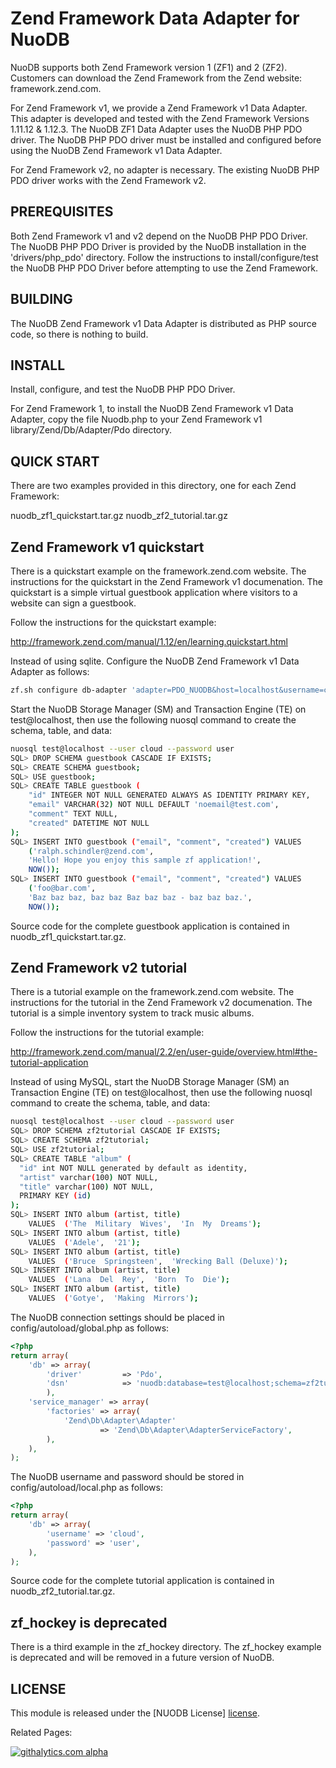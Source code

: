 # Zend Framework Data Adapter for NuoDB #

NuoDB supports both Zend Framework version 1 (ZF1) and 2 (ZF2).  Customers can download the Zend Framework from the Zend website: framework.zend.com.

For Zend Framework v1, we provide a Zend Framework v1 Data Adapter.  This adapter is developed and tested with the Zend Framework Versions 1.11.12 & 1.12.3.  The NuoDB ZF1 Data Adapter uses the NuoDB PHP PDO driver.  The NuoDB PHP PDO driver must be installed and configured before using the NuoDB Zend Framework v1 Data Adapter.

For Zend Framework v2, no adapter is necessary.  The existing NuoDB PHP PDO driver works with the Zend Framework v2.  

## PREREQUISITES ##

Both Zend Framework v1 and v2 depend on the NuoDB PHP PDO Driver.  The NuoDB PHP PDO Driver is provided by the NuoDB installation in the 'drivers/php_pdo' directory. Follow the instructions to install/configure/test the NuoDB PHP PDO Driver before attempting to use the Zend Framework.


## BUILDING ##

The NuoDB Zend Framework v1 Data Adapter is distributed as PHP source code, so there is nothing to build.


## INSTALL ##

Install, configure, and test the NuoDB PHP PDO Driver.

For Zend Framework 1, to install the NuoDB Zend Framework v1 Data Adapter, copy the file Nuodb.php to your Zend Framework v1 library/Zend/Db/Adapter/Pdo directory.


## QUICK START ##

There are two examples provided in this directory, one for each Zend Framework: 

nuodb_zf1_quickstart.tar.gz 
nuodb_zf2_tutorial.tar.gz

Zend Framework v1 quickstart
----------------------------
There is a quickstart example on the framework.zend.com website.  The instructions for the quickstart in the Zend Framework v1 documenation. The quickstart is a simple virtual guestbook application where visitors to a website can sign a guestbook.  

Follow the instructions for the quickstart example: 

  http://framework.zend.com/manual/1.12/en/learning.quickstart.html

Instead of using sqlite.  Configure the NuoDB Zend Framework v1 Data Adapter as follows:

```bash
zf.sh configure db-adapter 'adapter=PDO_NUODB&host=localhost&username=cloud&password=user&dbname=test@localhost&schema=guestbook&options.autoQuoteIdentifers=false' production
```

Start the NuoDB Storage Manager (SM) and Transaction Engine (TE) on test@localhost, then use the following nuosql command to create the schema, table, and data:

```bash
nuosql test@localhost --user cloud --password user
SQL> DROP SCHEMA guestbook CASCADE IF EXISTS;
SQL> CREATE SCHEMA guestbook;
SQL> USE guestbook;
SQL> CREATE TABLE guestbook (
    "id" INTEGER NOT NULL GENERATED ALWAYS AS IDENTITY PRIMARY KEY,
    "email" VARCHAR(32) NOT NULL DEFAULT 'noemail@test.com',
    "comment" TEXT NULL,
    "created" DATETIME NOT NULL
);
SQL> INSERT INTO guestbook ("email", "comment", "created") VALUES
    ('ralph.schindler@zend.com',
    'Hello! Hope you enjoy this sample zf application!',
    NOW());
SQL> INSERT INTO guestbook ("email", "comment", "created") VALUES
    ('foo@bar.com',
    'Baz baz baz, baz baz Baz baz baz - baz baz baz.',
    NOW());
```

Source code for the complete guestbook application is contained in nuodb_zf1_quickstart.tar.gz.



Zend Framework v2 tutorial
---------------------------
There is a tutorial example on the framework.zend.com website.  The instructions for the tutorial in the Zend Framework v2 documenation. The tutorial is a simple inventory system to track music albums.

Follow the instructions for the tutorial example: 

  http://framework.zend.com/manual/2.2/en/user-guide/overview.html#the-tutorial-application

Instead of using MySQL, start the NuoDB Storage Manager (SM) an Transaction Engine (TE) on test@localhost, then use the following nuosql command to create the schema, table, and data:

```bash
nuosql test@localhost --user cloud --password user
SQL> DROP SCHEMA zf2tutorial CASCADE IF EXISTS;
SQL> CREATE SCHEMA zf2tutorial;
SQL> USE zf2tutorial;
SQL> CREATE TABLE "album" (
  "id" int NOT NULL generated by default as identity,
  "artist" varchar(100) NOT NULL,
  "title" varchar(100) NOT NULL,
  PRIMARY KEY (id)
);
SQL> INSERT INTO album (artist, title)
    VALUES  ('The  Military  Wives',  'In  My  Dreams');
SQL> INSERT INTO album (artist, title)
    VALUES  ('Adele',  '21');
SQL> INSERT INTO album (artist, title)
    VALUES  ('Bruce  Springsteen',  'Wrecking Ball (Deluxe)');
SQL> INSERT INTO album (artist, title)
    VALUES  ('Lana  Del  Rey',  'Born  To  Die');
SQL> INSERT INTO album (artist, title)
    VALUES  ('Gotye',  'Making  Mirrors');
```

The NuoDB connection settings should be placed in config/autoload/global.php as follows:
```php
<?php
return array(
    'db' => array(
        'driver'         => 'Pdo',
        'dsn'            => 'nuodb:database=test@localhost;schema=zf2tutorial',
        ),
    'service_manager' => array(
        'factories' => array(
            'Zend\Db\Adapter\Adapter'
                    => 'Zend\Db\Adapter\AdapterServiceFactory',
        ),
    ),
);
```

The NuoDB username and password should be stored in config/autoload/local.php as follows:
```php
<?php
return array(
    'db' => array(
        'username' => 'cloud',
        'password' => 'user',
    ),
);
```

Source code for the complete tutorial application is contained in nuodb_zf2_tutorial.tar.gz.


zf_hockey is deprecated
-----------------------
There is a third example in the zf_hockey directory.  The zf_hockey example is deprecated and will be removed in a future version of NuoDB.


## LICENSE ##

This module is released under the [NUODB License] [license].

Related Pages:

[homepage]: http://www.nuodb.com
[license]: https://github.com/nuodb/nuodb-drivers/blob/master/LICENSE

[![githalytics.com alpha](https://cruel-carlota.pagodabox.com/f0b9c0e53893cfe6ef51b166d569a5d5 "githalytics.com")](http://githalytics.com/nuodb/nuodb-php-pdo-zend)
